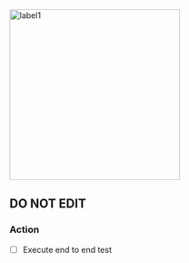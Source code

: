 <img width="300" alt="label1" src="https://github.com/brgeetha3/PR-checkbox/assets/117840807/48e414a3-9c0e-471b-a168-c25ae28368ab">

## DO NOT EDIT

### Action
- [ ] Execute end to end test
